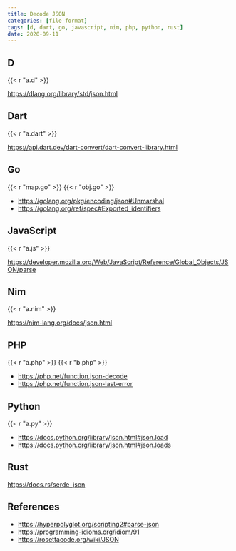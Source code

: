 ```yaml
---
title: Decode JSON
categories: [file-format]
tags: [d, dart, go, javascript, nim, php, python, rust]
date: 2020-09-11
---
```


## D

{{< r "a.d" >}}

<https://dlang.org/library/std/json.html>

## Dart

{{< r "a.dart" >}}

<https://api.dart.dev/dart-convert/dart-convert-library.html>

## Go

{{< r "map.go" >}}
{{< r "obj.go" >}}

- <https://golang.org/pkg/encoding/json#Unmarshal>
- <https://golang.org/ref/spec#Exported_identifiers>

## JavaScript

{{< r "a.js" >}}

<https://developer.mozilla.org/Web/JavaScript/Reference/Global_Objects/JSON/parse>

## Nim

{{< r "a.nim" >}}

<https://nim-lang.org/docs/json.html>

## PHP

{{< r "a.php" >}}
{{< r "b.php" >}}

- <https://php.net/function.json-decode>
- <https://php.net/function.json-last-error>

## Python

{{< r "a.py" >}}

- <https://docs.python.org/library/json.html#json.load>
- <https://docs.python.org/library/json.html#json.loads>

## Rust

<https://docs.rs/serde_json>

## References

- <https://hyperpolyglot.org/scripting2#parse-json>
- <https://programming-idioms.org/idiom/91>
- <https://rosettacode.org/wiki/JSON>
